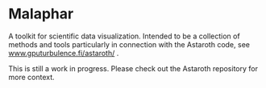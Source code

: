 # Malaphar
A toolkit for scientific data visualization. Intended to be a collection of methods and tools particularly in connection with the Astaroth code, see www.gputurbulence.fi/astaroth/ . 

This is still a work in progress. Please check out the Astaroth repository for more context. 
